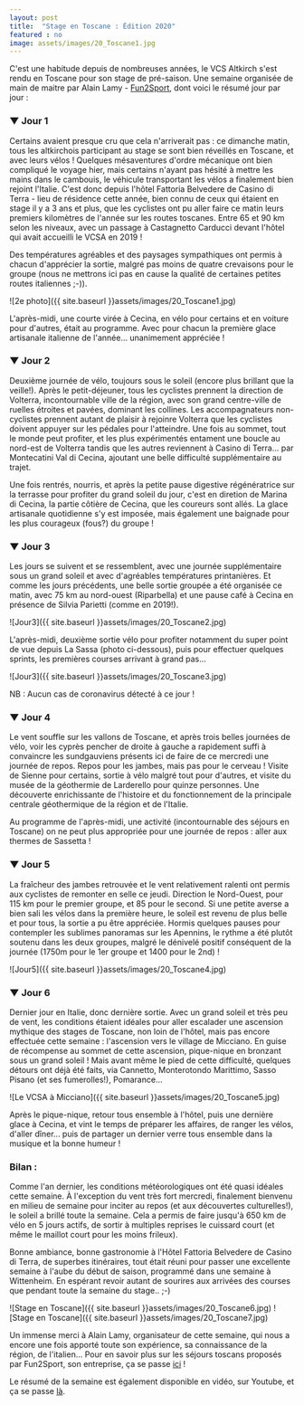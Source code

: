 ```yaml
---
layout: post
title:  "Stage en Toscane : Édition 2020"
featured : no
image: assets/images/20_Toscane1.jpg
---
```

C'est une habitude depuis de nombreuses années, le VCS Altkirch s'est rendu en Toscane pour son stage de pré-saison. Une semaine organisée de main de maitre par Alain Lamy - [Fun2Sport](http://www.fun2sport.fr), dont voici le résumé jour par jour :
    
### ▼ Jour 1

Certains avaient presque cru que cela n'arriverait pas : ce dimanche matin, tous les altkirchois participant au stage se sont bien réveillés en Toscane, et avec leurs vélos ! Quelques mésaventures d'ordre mécanique ont bien compliqué le voyage hier, mais certains n'ayant pas hésité à mettre les mains dans le cambouis, le véhicule transportant les vélos a finalement bien rejoint l'Italie. C'est donc depuis l'hôtel Fattoria Belvedere de Casino di Terra - lieu de résidence cette année, bien connu de ceux qui étaient en stage il y a 3 ans et plus, que les cyclistes ont pu aller faire ce matin leurs premiers kilomètres de l'année sur les routes toscanes. Entre 65 et 90 km selon les niveaux, avec un passage à Castagnetto Carducci devant l'hôtel qui avait accueilli le VCSA en 2019 !

Des températures agréables et des paysages sympathiques ont permis à chacun d'apprécier la sortie, malgré pas moins de quatre crevaisons pour le groupe (nous ne mettrons ici pas en cause la qualité de certaines petites routes italiennes ;-)).

![2e photo]({{ site.baseurl }}assets/images/20_Toscane1.jpg)

 L'après-midi, une courte virée à Cecina, en vélo pour certains et en voiture pour d'autres, était au programme. Avec pour chacun la première glace artisanale italienne de l'année... unanimement appréciée !


### ▼ Jour 2

Deuxième journée de vélo, toujours sous le soleil (encore plus brillant que la veille!). Après le petit-déjeuner, tous les cyclistes prennent la direction de Volterra, incontournable ville de la région, avec son grand centre-ville de ruelles étroites et pavées, dominant les collines. Les accompagnateurs non-cyclistes prennent autant de plaisir à rejoinre Volterra que les cyclistes doivent appuyer sur les pédales pour l'atteindre. Une fois au sommet, tout le monde peut profiter, et les plus expérimentés entament une boucle au nord-est de Volterra tandis que les autres reviennent à Casino di Terra... par Montecatini Val di Cecina, ajoutant une belle difficulté supplémentaire au trajet.

Une fois rentrés, nourris, et après la petite pause digestive régénératrice sur la terrasse pour profiter du grand soleil du jour, c'est en diretion de Marina di Cecina, la partie côtière de Cecina, que les coureurs sont allés. La glace artisanale quotidienne s'y est imposée, mais également une baignade pour les plus courageux (fous?) du groupe !



### ▼ Jour 3

Les jours se suivent et se ressemblent, avec une journée supplémentaire sous un grand soleil et avec d'agréables températures printanières. Et comme les jours précédents, une belle sortie groupée a été organisée ce matin, avec 75 km au nord-ouest (Riparbella) et une pause café à Cecina en présence de Silvia Parietti (comme en 2019!).

![Jour3]({{ site.baseurl }}assets/images/20_Toscane2.jpg)
 
L'après-midi, deuxième sortie vélo pour profiter notamment du super point de vue depuis La Sassa (photo ci-dessous), puis pour effectuer quelques sprints, les premières courses arrivant à grand pas...

![Jour3]({{ site.baseurl }}assets/images/20_Toscane3.jpg)

NB : Aucun cas de coronavirus détecté à ce jour !


### ▼ Jour 4

Le vent souffle sur les vallons de Toscane, et après trois belles journées de vélo, voir les cyprès pencher de droite à gauche a rapidement suffi à convaincre les sundgauviens présents ici de faire de ce mercredi une journée de repos. Repos pour les jambes, mais pas pour le cerveau ! Visite de Sienne pour certains, sortie à vélo malgré tout pour d'autres, et visite du musée de la géothermie de Larderello pour quinze personnes. Une découverte enrichissante de l'histoire et du fonctionnement de la principale centrale géothermique de la région et de l'Italie.

Au programme de l'après-midi, une activité (incontournable des séjours en Toscane) on ne peut plus appropriée pour une journée de repos : aller aux thermes de Sassetta !

### ▼ Jour 5

La fraîcheur des jambes retrouvée et le vent relativement ralenti ont permis aux cyclistes de remonter en selle ce jeudi. Direction le Nord-Ouest, pour 115 km pour le premier groupe, et 85 pour le second. Si une petite averse a bien sali les vélos dans la première heure, le soleil est revenu de plus belle et pour tous, la sortie a pu être appréciée. Hormis quelques pauses pour contempler les sublimes panoramas sur les Apennins, le rythme a été plutôt soutenu dans les deux groupes, malgré le dénivelé positif conséquent de la journée (1750m pour le 1er groupe et 1400 pour le 2nd) !

![Jour5]({{ site.baseurl }}assets/images/20_Toscane4.jpg)

### ▼ Jour 6      

Dernier jour en Italie, donc dernière sortie. Avec un grand soleil et très peu de vent, les conditions étaient idéales pour aller escalader une ascension mythique des stages de Toscane, non loin de l'hôtel, mais pas encore effectuée cette semaine : l'ascension vers le village de Micciano. En guise de récompense au sommet de cette ascension, pique-nique en bronzant sous un grand soleil ! Mais avant même le pied de cette difficulté, quelques détours ont déjà été faits, via Cannetto, Monterotondo Marittimo, Sasso Pisano (et ses fumerolles!), Pomarance...

![Le VCSA à Micciano]({{ site.baseurl }}assets/images/20_Toscane5.jpg)
  
Après le pique-nique, retour tous ensemble à l'hôtel, puis une dernière glace à Cecina, et vint le temps de préparer les affaires, de ranger les vélos, d'aller dîner... puis de partager un dernier verre tous ensemble dans la musique et la bonne humeur !

### Bilan :

Comme l'an dernier, les conditions météorologiques ont été quasi idéales cette semaine. À l'exception du vent très fort mercredi, finalement bienvenu en milieu de semaine pour inciter au repos (et aux découvertes culturelles!), le soleil a brillé toute la semaine. Cela a permis de faire jusqu'à 650 km de vélo en 5 jours actifs, de sortir à multiples reprises le cuissard court (et même le maillot court pour les moins frileux). 

Bonne ambiance, bonne gastronomie à l'Hôtel Fattoria Belvedere de Casino di Terra, de superbes itinéraires, tout était réuni pour passer une excellente semaine à l'aube du début de saison, programmé dans une semaine à Wittenheim. En espérant revoir autant de sourires aux arrivées des courses que pendant toute la semaine du stage.. ;-)

![Stage en Toscane]({{ site.baseurl }}assets/images/20_Toscane6.jpg)
![Stage en Toscane]({{ site.baseurl }}assets/images/20_Toscane7.jpg)


Un immense merci à Alain Lamy, organisateur de cette semaine, qui nous a encore une fois apporté toute son expérience, sa connaissance de la région, de l'italien... Pour en savoir plus sur les séjours toscans proposés par Fun2Sport, son entreprise, ça se passe [ici]("http://fun2sport.fr/destination/toscane/") !
	
Le résumé de la semaine est également disponible en vidéo, sur Youtube, et ça se passe [là](https://youtu.be/keWhwrfJ6_I").

